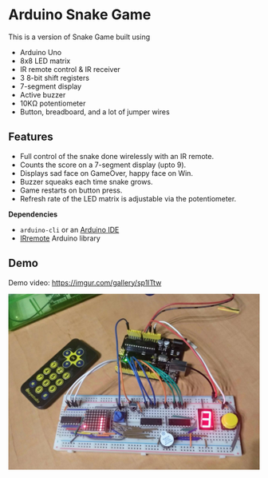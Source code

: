 # Arduino Snake Game

This is a version of Snake Game built using

- Arduino Uno
- 8x8 LED matrix
- IR remote control & IR receiver
- 3 8-bit shift registers 
- 7-segment display
- Active buzzer
- 10KΩ potentiometer
- Button, breadboard, and a lot of jumper wires

## Features

- Full control of the snake done wirelessly with an IR remote.
- Counts the score on a 7-segment display (upto 9).
- Displays sad face on GameOver, happy face on Win.
- Buzzer squeaks each time snake grows.
- Game restarts on button press.
- Refresh rate of the LED matrix is adjustable via the potentiometer.

**Dependencies**

- `arduino-cli` or an [Arduino IDE](https://www.arduino.cc/en/main/software)
- [IRremote](https://www.arduinolibraries.info/libraries/i-rremote) Arduino library

## Demo

Demo video: https://imgur.com/gallery/sp1lTtw

![Picture](./snake.jpg)

